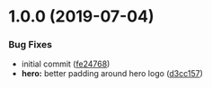 # 1.0.0 (2019-07-04)


### Bug Fixes

* initial commit ([fe24768](https://github.com/etclabscore/jade-website/commit/fe24768))
* **hero:** better padding around hero logo ([d3cc157](https://github.com/etclabscore/jade-website/commit/d3cc157))
